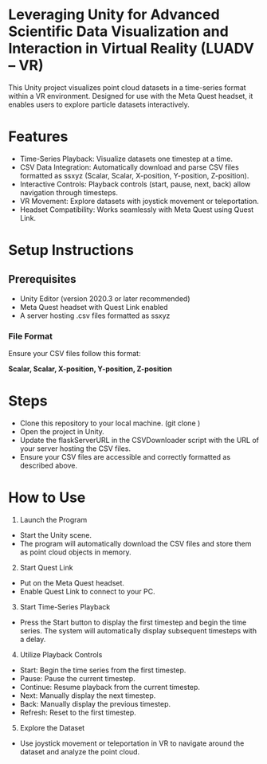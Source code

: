 # Leveraging Unity for Advanced Scientific Data Visualization and Interaction in Virtual Reality (LUADV – VR)
This Unity project visualizes point cloud datasets in a time-series format within a VR environment. Designed for use with the Meta Quest headset, it enables users to explore particle datasets interactively.

# Features
- Time-Series Playback: Visualize datasets one timestep at a time.
- CSV Data Integration: Automatically download and parse CSV files formatted as ssxyz (Scalar, Scalar, X-position, Y-position, Z-position).
- Interactive Controls: Playback controls (start, pause, next, back) allow navigation through timesteps.
- VR Movement: Explore datasets with joystick movement or teleportation.
- Headset Compatibility: Works seamlessly with Meta Quest using Quest Link.
# Setup Instructions
## Prerequisites
- Unity Editor (version 2020.3 or later recommended)
- Meta Quest headset with Quest Link enabled
- A server hosting .csv files formatted as ssxyz
### File Format
Ensure your CSV files follow this format:

**Scalar, Scalar, X-position, Y-position, Z-position**
# Steps
- Clone this repository to your local machine. (git clone <repository-url>)
- Open the project in Unity.
- Update the flaskServerURL in the CSVDownloader script with the URL of your server hosting the CSV files.
- Ensure your CSV files are accessible and correctly formatted as described above.
# How to Use
1. Launch the Program
- Start the Unity scene.
- The program will automatically download the CSV files and store them as point cloud objects in memory.
2. Start Quest Link
- Put on the Meta Quest headset.
- Enable Quest Link to connect to your PC.
3. Start Time-Series Playback
- Press the Start button to display the first timestep and begin the time series.
The system will automatically display subsequent timesteps with a delay.
4. Utilize Playback Controls
- Start: Begin the time series from the first timestep.
- Pause: Pause the current timestep.
- Continue: Resume playback from the current timestep.
- Next: Manually display the next timestep.
- Back: Manually display the previous timestep.
- Refresh: Reset to the first timestep.
5. Explore the Dataset
- Use joystick movement or teleportation in VR to navigate around the dataset and analyze the point cloud.
